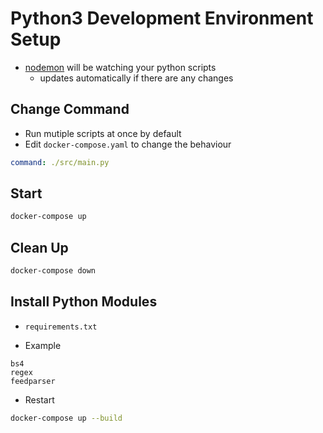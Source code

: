 # Python3 Development Environment Setup

-   [nodemon](https://www.npmjs.com/package/nodemon) will be watching your python scripts
    -   updates automatically if there are any changes

## Change Command

-   Run mutiple scripts at once by default
-   Edit `docker-compose.yaml` to change the behaviour

```yaml
command: ./src/main.py
```

## Start

```bash
docker-compose up
```

## Clean Up

```bash
docker-compose down
```

## Install Python Modules

-   `requirements.txt`

-   Example

```
bs4
regex
feedparser
```

-   Restart

```bash
docker-compose up --build
```
